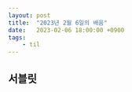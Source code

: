 ```yaml
---
layout: post
title:  "2023년 2월 6일의 배움"
date:   2023-02-06 18:00:00 +0900
tags:
    - til
---
```


## 서블릿

